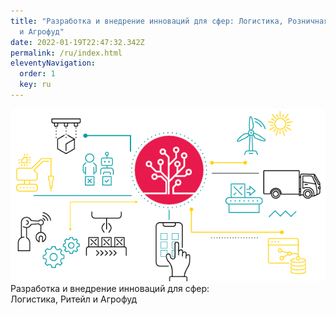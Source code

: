 ```yaml
---
title: "Разработка и внедрение инноваций для сфер: Логистика, Розничная торговля
  и Агрофуд"
date: 2022-01-19T22:47:32.342Z
permalink: /ru/index.html
eleventyNavigation:
  order: 1
  key: ru
---
```

<div class="center"><img src="/static/img/mainbg.png" width="600"></div>
<div id="main-h2">Разработка и внедрение инноваций для сфер:</div>
<div id="main-h1">Логистика, Ритейл и Агрофуд</div>
